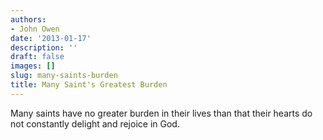```yaml
---
authors:
- John Owen
date: '2013-01-17'
description: ''
draft: false
images: []
slug: many-saints-burden
title: Many Saint's Greatest Burden
---
```


Many saints have no greater burden in their lives than that their hearts do not constantly delight and rejoice in God.